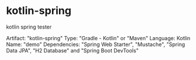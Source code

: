 # kotlin-spring
kotlin spring tester


Artifact: "kotlin-spring"
Type: "Gradle - Kotlin" or "Maven"
Language: Kotlin
Name: "demo"
Dependencies: "Spring Web Starter", "Mustache", "Spring Data JPA", "H2 Database" and "Spring Boot DevTools"
